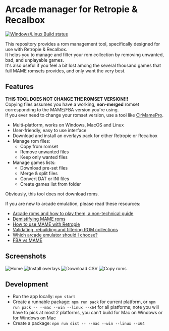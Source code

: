# Arcade manager for Retropie & Recalbox

[![Windows/Linux Build status](https://ci.appveyor.com/api/projects/status/npgiar9ncapx2al4?svg=true)](https://ci.appveyor.com/project/cosmo0/arcade-manager)

This repository provides a rom management tool, specifically designed for use with Retropie & Recalbox.  
It helps you to manage and filter your rom collection by removing unwanted, bad, and unplayable games.  
It's also useful if you feel a bit lost among the several thousand games that full MAME romsets provides, and only want the very best.

## Features

**THIS TOOL DOES NOT CHANGE THE ROMSET VERSION!!!**  
Copying files assumes you have a working, **non-merged** romset corresponding to the MAME/FBA version you're using.  
If you ever need to change your romset version, use a tool like [ClrMamePro](https://mamedev.emulab.it/clrmamepro/).

* Multi-platform, works on Windows, MacOS and Linux
* User-friendly, easy to use interface
* Download and install an overlays pack for either Retropie or Recalbox
* Manage rom files:
  * Copy from romset
  * Remove unwanted files
  * Keep only wanted files
* Manage games lists:
  * Download pre-set files
  * Merge & split files
  * Convert DAT or INI files
  * Create games list from folder

Obviously, this tool does not download roms.

If you are new to arcade emulation, please read these resources:

* [Arcade roms and how to play them, a non-technical guide](https://retropie.org.uk/forum/topic/7247/)
* [Demistifying MAME roms](https://choccyhobnob.com/mame/demystifying-mame-roms/)
* [How to use MAME with Retropie](https://retropie.org.uk/forum/topic/2859/)
* [Validating, rebuilding and filtering ROM collections](https://github.com/RetroPie/RetroPie-Setup/wiki/Validating,-Rebuilding,-and-Filtering-ROM-Collections)
* [Which arcade emulator should I choose?](https://www.reddit.com/r/RetroPie/comments/6v86nd/what_rom_set_works_best_with_mame/dlyhccz/)
* [FBA vs MAME](https://retropie.org.uk/forum/topic/13769/)

## Screenshots

![Home](https://raw.githubusercontent.com/cosmo0/arcade-manager/docs/images/screen-home.png)
![Install overlays](https://raw.githubusercontent.com/cosmo0/arcade-manager/docs/images/screen-overlay-download.png)
![Download CSV](https://raw.githubusercontent.com/cosmo0/arcade-manager/docs/images/screen-csv-download.png)
![Copy roms](https://raw.githubusercontent.com/cosmo0/arcade-manager/docs/images/screen-rom-copy.png)

## Development

* Run the app locally: `npm start`
* Create a runnable package: `npm run pack` for current platform, or `npm run pack -- --mac --win --linux --x64` for all platforms; note you will have to pick at most 2 platforms, you can't build for Mac on Windows or for Windows on Mac
* Create a package: `npm run dist -- --mac --win --linux --x64`